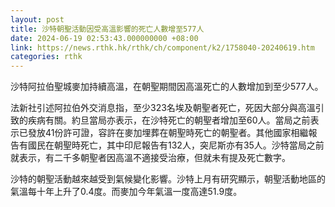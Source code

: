 ```yaml
---
layout: post
title: 沙特朝聖活動因受高溫影響的死亡人數增至577人
date: 2024-06-19 02:53:43.000000000 +08:00
link: https://news.rthk.hk/rthk/ch/component/k2/1758040-20240619.htm
categories: rthk
---
```


沙特阿拉伯聖城麥加持續高溫，在朝聖期間因高溫死亡的人數增加到至少577人。

法新社引述阿拉伯外交消息指，至少323名埃及朝聖者死亡，死因大部分與高溫引致的疾病有關。約旦當局亦表示，在沙特死亡的朝聖者增加至60人。當局之前表示已發放41份許可證，容許在麥加埋葬在朝聖時死亡的朝聖者。其他國家相繼報告有國民在朝聖時死亡，其中印尼報告有132人，突尼斯亦有35人。沙特當局之前就表示，有二千多朝聖者因高溫不適接受治療，但就未有提及死亡數字。

沙特的朝聖活動越來越受到氣候變化影響。沙特上月有研究顯示，朝聖活動地區的氣溫每十年上升了0.4度。而麥加今年氣溫一度高達51.9度。
